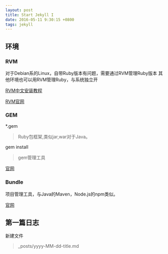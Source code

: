 ```yaml
---
layout: post
title: Start Jekyll I
date: 2016-05-11 9:30:15 +0800
tags: jekyll
---
```


## 环境

### RVM

对于Debian系的Linux，自带Ruby版本有问题，需要通过RVM管理Ruby版本
其他环境也可以用RVM管理Ruby，与系统独立开

[RVM中文安装教程](https://ruby-china.org/wiki/rvm-guide)

[RVM官网](https://rvm.io/)

### GEM

*.gem 

> Ruby包框架,类似jar,war对于Java。

gem install 

> gem管理工具

[官网](https://rubygems.org/)

### Bundle

项目管理工具，与Java的Maven，Node.js的npm类似。

[官网](http://bundler.io/)


## 第一篇日志

新建文件

> _posts/yyyy-MM-dd-title.md
